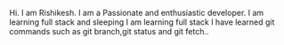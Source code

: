 Hi. I am Rishikesh. I am a Passionate and enthusiastic developer.
I am learning full stack and sleeping
I am learning full stack
I have learned git commands such as git branch,git status and git fetch..
